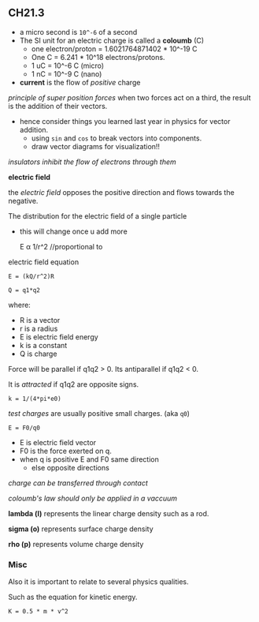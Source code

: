 ## CH21.3

- a micro second is `10^-6` of a second
- The SI unit for an electric charge is called a **coloumb** (C)
  - one electron/proton = 1.6021764871402 * 10^-19 C
  - One C = 6.241 * 10^18 electrons/protons.
  - 1 uC = 10^-6 C (micro)
  - 1 nC = 10^-9 C (nano)
- **current** is the flow of *positive* charge


*principle of super position forces* when two forces act on a third, the result is the addition of their vectors.
- hence consider things you learned last year in physics for vector addition.
  - using `sin` and `cos` to break vectors into components.
  - draw vector diagrams for visualization!!

*insulators inhibit the flow of electrons through them*

**electric field**

the *electric field* opposes the positive direction and flows towards the negative.

The distribution for the electric field of a single particle
- this will change once u add more

    E α 1/r^2 //proportional to

electric field equation

    E = (kQ/r^2)R

    Q = q1*q2

where:
- R is a vector
- r is a radius
- E is electric field energy
- k is a constant
- Q is charge

Force will be parallel if q1q2 > 0. Its antiparallel if q1q2 < 0.

It is *attracted* if q1q2 are opposite signs.

    k = 1/(4*pi*e0)

*test charges* are usually positive small charges. (aka `q0`)

    E = F0/q0

- E is electric field vector
- F0 is the force exerted on q.
- when q is positive E and F0 same direction
  - else opposite directions


*charge can be transferred through contact*

*coloumb's law should only be applied in a vaccuum*

**lambda (l)** represents the linear charge density such as a rod.

**sigma (o)** represents surface charge density

**rho (p)** represents volume charge density

### Misc

Also it is important to relate to several physics qualities.

Such as the equation for kinetic energy.

    K = 0.5 * m * v^2
